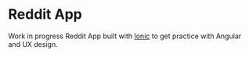 # Reddit App

Work in progress Reddit App built with [Ionic](http://ionicframework.com/) to get practice with Angular and UX design.
